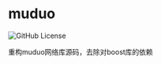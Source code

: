# muduo
![GitHub License](https://img.shields.io/github/license/xykCs/muduo?color=%23FFFF00)


重构muduo网络库源码，去除对boost库的依赖
